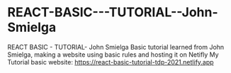 # REACT-BASIC---TUTORIAL--John-Smielga
REACT BASIC - TUTORIAL- John Smielga
Basic tutorial learned from John Smielga, making a website using basic rules and hosting it on Netifly
My Tutorial basic website: https://react-basic-tutorial-tdp-2021.netlify.app
